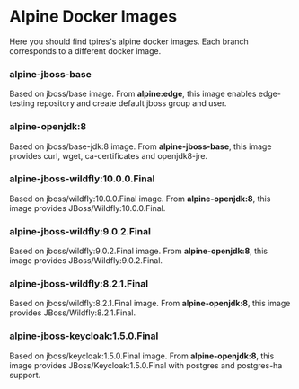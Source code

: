 # Alpine Docker Images

Here you should find tpires's alpine docker images. Each branch corresponds to a different docker image.

### alpine-jboss-base
Based on jboss/base image. From **alpine:edge**, this image enables edge-testing repository and create default jboss group and user.

### alpine-openjdk:8
Based on jboss/base-jdk:8 image. From **alpine-jboss-base**, this image provides curl, wget, ca-certificates and openjdk8-jre.

### alpine-jboss-wildfly:10.0.0.Final
Based on jboss/wildfly:10.0.0.Final image. From **alpine-openjdk:8**, this image provides JBoss/Wildfly:10.0.0.Final.

### alpine-jboss-wildfly:9.0.2.Final
Based on jboss/wildfly:9.0.2.Final image. From **alpine-openjdk:8**, this image provides JBoss/Wildfly:9.0.2.Final.

### alpine-jboss-wildfly:8.2.1.Final
Based on jboss/wildfly:8.2.1.Final image. From **alpine-openjdk:8**, this image provides JBoss/Wildfly:8.2.1.Final.

### alpine-jboss-keycloak:1.5.0.Final
Based on jboss/keycloak:1.5.0.Final image. From **alpine-openjdk:8**, this image provides JBoss/Keycloak:1.5.0.Final with postgres and postgres-ha support.
